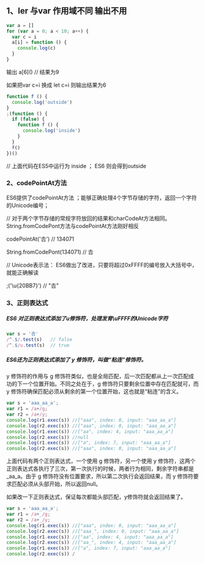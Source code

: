 ##  1、ler 与var 作用域不同 输出不用

```javascript
var a = []
for (var a = 0; a < 10; a++) {
  var c = i
  a[i] = function () {
    console.log(c)
  }
}
```

输出 a\[6]()         // 结果为9

如果把var c=i  换成  let c=i  则输出结果为6

```javascript
function f () {
  console.log('outside')
}
;(function () {
  if (false) {
    function f () {
      console.log('inside')
    }
  }
  f()
})()
```

// 上面代码在ES5中运行为 inside ；   ES6 则会得到outside

###  2、codePointAt方法

ES6提供了codePointAt方法 ；能够正确处理4个字节存储的字符，返回一个字符的Unicode编号；

// 对于两个字节存储的常规字符放回的结果和charCodeAt方法相同。 String.fromCodePont方法与codePointAt方法刚好相反

codePointAt('𠮷') // 134071

String.fromCodePont(134071) // 𠮷

// Unicode表示法： ES6做出了改进，只要将超过0xFFFF的编号放入大括号中，就能正确解读

;('\u{20BB7}') // "𠮷"

### 3、正则表达式

##### ES6 对正则表达式添加了u修饰符，处理发育\uFFFF的Unicode字符

```javascript
var s = '𠮷'
/^.$/.test(s)   // false
/^.$/u.test(s)  // true
```

##### ES6还为正则表达式添加了 y 修饰符，叫做“粘连”修饰符。

y 修饰符的作用与 g 修饰符类似，也是全局匹配，后一次匹配都从上一次匹配成功的下一个位置开始。不同之处在于，g 修饰符只要剩余位置中存在匹配就可，而 y 修饰符确保匹配必须从剩余的第一个位置开始，这也就是“粘连”的含义。

```javascript
var s = 'aaa_aa_a';  
var r1 = /a+/g;  
var r2 = /a+/y;    
console.log(r1.exec(s)) //["aaa", index: 0, input: "aaa_aa_a"]  
console.log(r2.exec(s)) //["aaa", index: 0, input: "aaa_aa_a"]  
console.log(r1.exec(s)) //["aa", index: 4, input: "aaa_aa_a"]  
console.log(r2.exec(s)) //null  
console.log(r1.exec(s)) //["a", index: 7, input: "aaa_aa_a"]  
console.log(r2.exec(s)) //["aaa", index: 0, input: "aaa_aa_a"]
```

上面代码有两个正则表达式，一个使用 g 修饰符，另一个使用 y 修饰符，这两个正则表达式各执行了三次，第一次执行的时候，两者行为相同，剩余字符串都是 _aa_a。由于 g 修饰符没有位置要求，所以第二次执行会返回结果，而 y 修饰符要求匹配必须从头部开始，所以返回null。

如果改一下正则表达式，保证每次都能头部匹配，y修饰符就会返回结果了。

```javascript
var s = 'aaa_aa_a';
var r1 = /a+_/g;
var r2 = /a+_/y;
console.log(r1.exec(s)) //["aaa", index: 0, input: "aaa_aa_a"]
console.log(r2.exec(s)) //["aaa_", index: 0, input: "aaa_aa_a"]
console.log(r1.exec(s)) //["aa", index: 4, input: "aaa_aa_a"]
console.log(r2.exec(s)) //["aa_", index: 4, input: "aaa_aa_a"]
console.log(r1.exec(s)) //["a", index: 7, input: "aaa_aa_a"]
console.log(r2.exec(s)) /
```